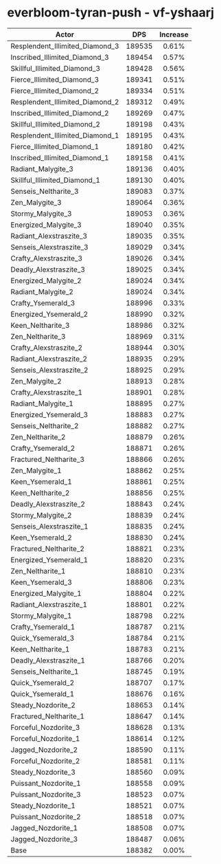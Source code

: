# everbloom-tyran-push - vf-yshaarj
| Actor | DPS | Increase |
|---|:---:|:---:|
|Resplendent_Illimited_Diamond_3|189535|0.61%|
|Inscribed_Illimited_Diamond_3|189454|0.57%|
|Skillful_Illimited_Diamond_3|189428|0.56%|
|Fierce_Illimited_Diamond_3|189341|0.51%|
|Fierce_Illimited_Diamond_2|189334|0.51%|
|Resplendent_Illimited_Diamond_2|189312|0.49%|
|Inscribed_Illimited_Diamond_2|189269|0.47%|
|Skillful_Illimited_Diamond_2|189198|0.43%|
|Resplendent_Illimited_Diamond_1|189195|0.43%|
|Fierce_Illimited_Diamond_1|189180|0.42%|
|Inscribed_Illimited_Diamond_1|189158|0.41%|
|Radiant_Malygite_3|189136|0.40%|
|Skillful_Illimited_Diamond_1|189130|0.40%|
|Senseis_Neltharite_3|189083|0.37%|
|Zen_Malygite_3|189064|0.36%|
|Stormy_Malygite_3|189053|0.36%|
|Energized_Malygite_3|189040|0.35%|
|Radiant_Alexstraszite_3|189035|0.35%|
|Senseis_Alexstraszite_3|189029|0.34%|
|Crafty_Alexstraszite_3|189026|0.34%|
|Deadly_Alexstraszite_3|189025|0.34%|
|Energized_Malygite_2|189024|0.34%|
|Radiant_Malygite_2|189024|0.34%|
|Crafty_Ysemerald_3|188996|0.33%|
|Energized_Ysemerald_2|188990|0.32%|
|Keen_Neltharite_3|188986|0.32%|
|Zen_Neltharite_3|188969|0.31%|
|Crafty_Alexstraszite_2|188944|0.30%|
|Radiant_Alexstraszite_2|188935|0.29%|
|Senseis_Alexstraszite_2|188925|0.29%|
|Zen_Malygite_2|188913|0.28%|
|Crafty_Alexstraszite_1|188901|0.28%|
|Radiant_Malygite_1|188895|0.27%|
|Energized_Ysemerald_3|188883|0.27%|
|Senseis_Neltharite_2|188882|0.27%|
|Zen_Neltharite_2|188879|0.26%|
|Crafty_Ysemerald_2|188871|0.26%|
|Fractured_Neltharite_3|188866|0.26%|
|Zen_Malygite_1|188862|0.25%|
|Keen_Ysemerald_1|188861|0.25%|
|Keen_Neltharite_2|188856|0.25%|
|Deadly_Alexstraszite_2|188843|0.24%|
|Stormy_Malygite_2|188839|0.24%|
|Senseis_Alexstraszite_1|188835|0.24%|
|Keen_Ysemerald_2|188830|0.24%|
|Fractured_Neltharite_2|188821|0.23%|
|Energized_Ysemerald_1|188820|0.23%|
|Zen_Neltharite_1|188810|0.23%|
|Keen_Ysemerald_3|188806|0.23%|
|Energized_Malygite_1|188804|0.22%|
|Radiant_Alexstraszite_1|188801|0.22%|
|Stormy_Malygite_1|188798|0.22%|
|Crafty_Ysemerald_1|188787|0.21%|
|Quick_Ysemerald_3|188784|0.21%|
|Keen_Neltharite_1|188783|0.21%|
|Deadly_Alexstraszite_1|188766|0.20%|
|Senseis_Neltharite_1|188745|0.19%|
|Quick_Ysemerald_2|188707|0.17%|
|Quick_Ysemerald_1|188676|0.16%|
|Steady_Nozdorite_2|188653|0.14%|
|Fractured_Neltharite_1|188647|0.14%|
|Forceful_Nozdorite_3|188628|0.13%|
|Forceful_Nozdorite_1|188614|0.12%|
|Jagged_Nozdorite_2|188590|0.11%|
|Forceful_Nozdorite_2|188581|0.11%|
|Steady_Nozdorite_3|188560|0.09%|
|Puissant_Nozdorite_1|188558|0.09%|
|Puissant_Nozdorite_3|188523|0.07%|
|Steady_Nozdorite_1|188521|0.07%|
|Puissant_Nozdorite_2|188518|0.07%|
|Jagged_Nozdorite_1|188508|0.07%|
|Jagged_Nozdorite_3|188487|0.06%|
|Base|188382|0.00%|
